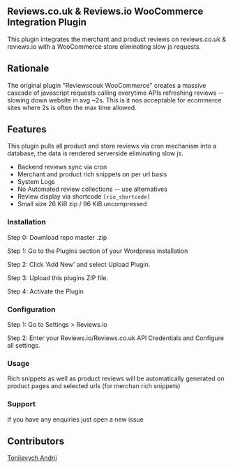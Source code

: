 ## Reviews.co.uk & Reviews.io WooCommerce Integration Plugin

This plugin integrates the merchant and product reviews on reviews.co.uk & reviews.io with a WooCommerce store eliminating slow js requests.

## Rationale
The original plugin "Reviewscouk WooCommerce" creates a massive cascade of javascript requests calling everytime APIs refreshing reviews -- slowing down website in avg ~2s.
This is it nos acceptable for ecommerce sites where 2s is often the max time allowed.

## Features
This plugin pulls all product and store reviews via cron mechanism into a database, the data is rendered serverside eliminating slow js.
* Backend reviews sync via cron
* Merchant and product rich snippets on per url basis
* System Logs
* No Automated review collections -- use alternatives
* Review display via shortcode ```[rio_shortcode]```
* Small size 26 KiB zip / 96 KiB uncompressed


### Installation

Step 0: Download repo master .zip

Step 1: Go to the Plugins section of your Wordpress installation

Step 2: Click 'Add New' and select Upload Plugin.

Step 3: Upload this plugins ZIP file.

Step 4: Activate the Plugin

### Configuration

Step 1: Go to Settings > Reviews.io

Step 2: Enter your Reviews.io/Reviews.co.uk API Credentials and Configure all settings.

### Usage
Rich snippets as well as product reviews will be automatically generated on product pages and selected urls (for merchan rich snippets)

### Support

If you have any enquiries just open a new issue

## Contributors
[Toniievych Andrii](https://github.com/TwistedAndy)
